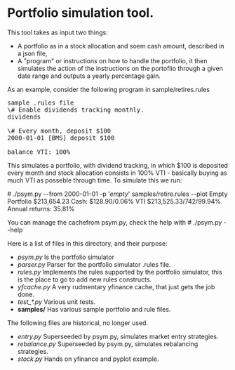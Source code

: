 # Portfolio simulation tool.

This tool takes as input two things:
- A portfolio as in a stock allocation and soem cash amount, described in a json file,
- A "program" or instructions on how to handle the portfolio,
it then simulates the action of the instructions on the portoflio through a given date
range and outputs a yearly percentage gain.

As an example, consider the following program in sample/retires.rules

<pre>sample .rules file
\# Enable dividends tracking monthly.
dividends
        
\# Every month, deposit $100
2000-01-01 [BMS] deposit $100

balance VTI: 100%
</pre>

This simulates a portfolio, with dividend tracking, in which $100 is deposited every 
month and stock allocation consists in 100% VTI - basically buying as much VTI as posseble 
through time. To simulate this we run:

\# ./psym.py --from 2000-01-01 -p '*empty*' samples/retire.rules --plot
Empty Portfolio $213,654.23
        Cash: $128.90/0.06%
        VTI     $213,525.33/742/99.94%
Annual returns: 35.81%

You can manage the cachefrom psym.py, check the help with 
\# ./psym.py --help

Here is a list of files in this directory, and their purpose:

- _psym.py_
    Is the portfolio simulator
- _parser.py_
    Parser for the portfolio simulator .rules file.
- _rules.py_
    Implements the rules supported by the portfolio simulator, 
    this is the place to go to add new rules constructs.
- _yfcache.py_
    A very rudmentary yfinance cache, that just gets the job done.
- _test\_*.py_
    Various unit tests.
- __samples/__
    Has various sample portfolio and rule files.

The following files are historical, no longer used.
    
- _entry.py_
    Superseeded by psym.py, simulates market entry strategies.
- _rebalance.py_
    Superseeded by psym.py, simulates rebalancing strategies.
- _stock.py_
    Hands on yfinance and pyplot example.

